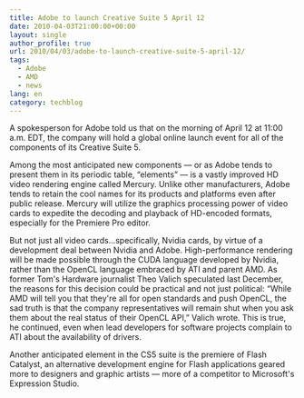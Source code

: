 ```yaml
---
title: Adobe to launch Creative Suite 5 April 12
date: 2010-04-03T21:00:00+00:00
layout: single
author_profile: true
url: 2010/04/03/adobe-to-launch-creative-suite-5-april-12/
tags:
  - Adobe
  - AMD
  - news
lang: en
category: techblog
---
```

A spokesperson for Adobe told us that on the morning of April 12 at 11:00 a.m. EDT, the company will hold a global online launch event for all of the components of its Creative Suite 5.

Among the most anticipated new components — or as Adobe tends to present them in its periodic table, “elements” — is a vastly improved HD video rendering engine called Mercury. Unlike other manufacturers, Adobe tends to retain the cool names for its products and platforms even after public release. Mercury will utilize the graphics processing power of video cards to expedite the decoding and playback of HD-encoded formats, especially for the Premiere Pro editor.

But not just all video cards…specifically, Nvidia cards, by virtue of a development deal between Nvidia and Adobe. High-performance rendering will be made possible through the CUDA language developed by Nvidia, rather than the OpenCL language embraced by ATI and parent AMD. As former Tom's Hardware journalist Theo Valich speculated last December, the reasons for this decision could be practical and not just political: “While AMD will tell you that they're all for open standards and push OpenCL, the sad truth is that the company representatives will remain shut when you ask them about the real status of their OpenCL API,” Valich wrote. This is true, he continued, even when lead developers for software projects complain to ATI about the availability of drivers.

Another anticipated element in the CS5 suite is the premiere of Flash Catalyst, an alternative development engine for Flash applications geared more to designers and graphic artists — more of a competitor to Microsoft's Expression Studio.